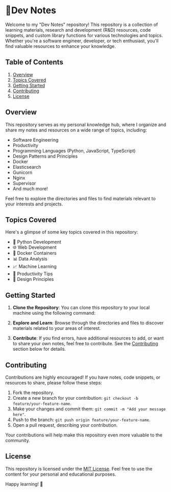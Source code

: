 # 📝Dev Notes 

Welcome to my "Dev Notes" repository! This repository is a collection of learning materials, research and development (R&D) resources, code snippets, and custom library functions for various technologies and topics. Whether you're a software engineer, developer, or tech enthusiast, you'll find valuable resources to enhance your knowledge.

## Table of Contents

1. [Overview](#overview)
2. [Topics Covered](#topics-covered)
3. [Getting Started](#getting-started)
4. [Contributing](#contributing)
5. [License](#license)

## Overview

This repository serves as my personal knowledge hub, where I organize and share my notes and resources on a wide range of topics, including:

- Software Engineering
- Productivity
- Programming Languages (Python, JavaScript, TypeScript)
- Design Patterns and Principles
- Docker
- Elasticsearch
- Gunicorn
- Nginx
- Supervisor
- And much more!

Feel free to explore the directories and files to find materials relevant to your interests and projects.

## Topics Covered

Here's a glimpse of some key topics covered in this repository:

- 🐍 Python Development
- 🌐 Web Development
- 🐳 Docker Containers
- 📊 Data Analysis
- 📈 Machine Learning
- 🚀 Productivity Tips
- 🎨 Design Principles

## Getting Started

1. **Clone the Repository**: You can clone this repository to your local machine using the following command:



2. **Explore and Learn**: Browse through the directories and files to discover materials related to your areas of interest.

3. **Contribute**: If you find errors, have additional resources to add, or want to share your own notes, feel free to contribute. See the [Contributing](#contributing) section below for details.

## Contributing

Contributions are highly encouraged! If you have notes, code snippets, or resources to share, please follow these steps:

1. Fork the repository.
2. Create a new branch for your contribution: `git checkout -b feature/your-feature-name`.
3. Make your changes and commit them: `git commit -m "Add your message here"`.
4. Push to the branch: `git push origin feature/your-feature-name`.
5. Open a pull request, describing your contribution.

Your contributions will help make this repository even more valuable to the community.

## License

This repository is licensed under the [MIT License](LICENSE). Feel free to use the content for your personal and educational purposes.

Happy learning! 🚀
